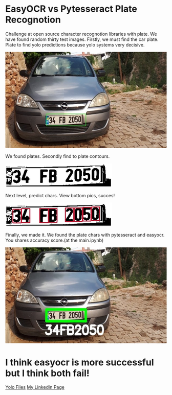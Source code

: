 # EasyOCR vs Pytesseract Plate Recognotion
Challenge at open source character recognotion libraries with plate. We have found random thirty test images. 
Firstly, we must find the car plate. Plate to find yolo predictions because yolo systems very decisive.

![](https://github.com/hhbulat/EasyOCR-vs-Pytesseract-Plate-Recognotion/blob/main/predicted/readme/plate_detect.jpg?raw=true)

We found plates. Secondly find to plate contours.

![](https://github.com/hhbulat/EasyOCR-vs-Pytesseract-Plate-Recognotion/blob/main/predicted/readme/plate.jpg?raw=true)


Next level, predict chars. View bottom pics, succes!

![](https://github.com/hhbulat/EasyOCR-vs-Pytesseract-Plate-Recognotion/blob/main/predicted/readme/predicted_char.jpg?raw=true)


Finally, we made it. We found the plate chars with pytesseract and easyocr. You shares accuracy score.(at the main.ipynb)

![](https://github.com/hhbulat/EasyOCR-vs-Pytesseract-Plate-Recognotion/blob/main/predicted/readme/result.jpg?raw=true)



# I think easyocr is more successful but I think both fail!

[Yolo Files](https://drive.google.com/drive/folders/1AYmJw1qCZklSXM1su4iicSFR6CfIV7Uk?usp=sharing)
[My Linkedin Page](https://www.linkedin.com/in/hasan-hüseyin-bulat-1a2208170/)
